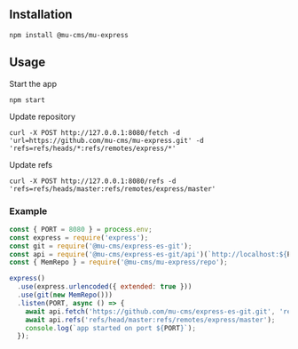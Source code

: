 ## Installation

```shell
npm install @mu-cms/mu-express
```

## Usage

Start the app

```shell
npm start
```

Update repository

```shell
curl -X POST http://127.0.0.1:8080/fetch -d 'url=https://github.com/mu-cms/mu-express.git' -d 'refs=refs/heads/*:refs/remotes/express/*'
```

Update refs

```shell
curl -X POST http://127.0.0.1:8080/refs -d 'refs=refs/heads/master:refs/remotes/express/master'
```

### Example

```javascript
const { PORT = 8080 } = process.env;
const express = require('express');
const git = require('@mu-cms/express-es-git');
const api = require('@mu-cms/express-es-git/api')(`http://localhost:${PORT}`);
const { MemRepo } = require('@mu-cms/mu-express/repo');

express()
  .use(express.urlencoded({ extended: true }))
  .use(git(new MemRepo()))
  .listen(PORT, async () => {
    await api.fetch('https://github.com/mu-cms/express-es-git.git', 'refs/heads/*:refs/remotes/express/*');
    await api.refs('refs/head/master:refs/remotes/express/master');
    console.log(`app started on port ${PORT}`);
  });
```
